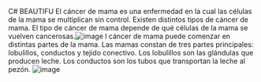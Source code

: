 C# BEAUTIFU
El cáncer de mama es una enfermedad en la cual las células de la mama se multiplican sin control. Existen distintos tipos de cáncer de mama. El tipo de cáncer de mama depende de qué células de la mama se vuelven cancerosas.![image](https://user-images.githubusercontent.com/124424006/216756541-7d81a40c-41c9-4995-bcda-cf4e0785f57c.png)
l cáncer de mama puede comenzar en distintas partes de la mama. Las mamas constan de tres partes principales: lobulillos, conductos y tejido conectivo. Los lobulillos son las glándulas que producen leche. Los conductos son los tubos que transportan la leche al pezón. 
![image](https://user-images.githubusercontent.com/124424006/216756663-0f5c9a16-fedb-453a-9300-f2d99b304b93.png)
